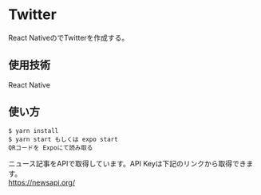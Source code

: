 # Twitter

React NativeのでTwitterを作成する。

## 使用技術
React Native

## 使い方

```
$ yarn install
$ yarn start もしくは expo start
QRコードを Expoにて読み取る
```
ニュース記事をAPIで取得しています。API Keyは下記のリンクから取得できます。  
https://newsapi.org/  
